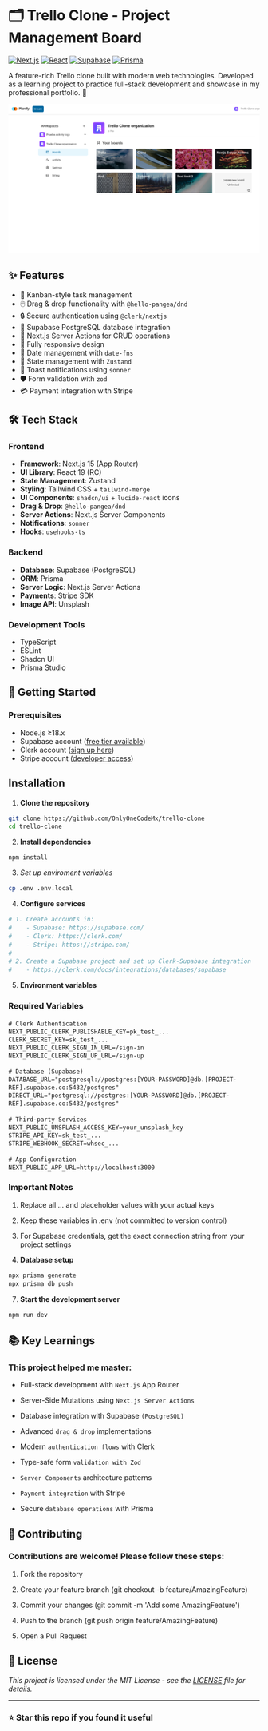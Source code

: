 # 🗂️ Trello Clone - Project Management Board

[![Next.js](https://img.shields.io/badge/Next.js-15.2.2-000000?logo=next.js&style=flat)](https://nextjs.org/)
[![React](https://img.shields.io/badge/React-19.0.0-61DAFB?logo=react&style=flat)](https://react.dev/)
[![Supabase](https://img.shields.io/badge/Supabase-PostgreSQL-3FCF8E?logo=supabase&style=flat)](https://supabase.com/)
[![Prisma](https://img.shields.io/badge/Prisma-6.2.1-2D3748?logo=prisma&style=flat)](https://prisma.io/)

A feature-rich Trello clone built with modern web technologies. Developed as a learning project to practice full-stack development and showcase in my professional portfolio. 🚀

![Project Preview](./public/planify.png)

## ✨ Features

- 🎯 Kanban-style task management
- 🖱️ Drag & drop functionality with `@hello-pangea/dnd`
- 🔒 Secure authentication using `@clerk/nextjs`
- 🐘 Supabase PostgreSQL database integration
- 📡 Next.js Server Actions for CRUD operations
- 📱 Fully responsive design
- 📅 Date management with `date-fns`
- 🏪 State management with `Zustand`
- 💬 Toast notifications using `sonner`
- 🛡️ Form validation with `zod`
- 💳 Payment integration with Stripe

## 🛠️ Tech Stack

### Frontend

- **Framework**: Next.js 15 (App Router)
- **UI Library**: React 19 (RC)
- **State Management**: Zustand
- **Styling**: Tailwind CSS + `tailwind-merge`
- **UI Components**: `shadcn/ui` + `lucide-react` icons
- **Drag & Drop**: `@hello-pangea/dnd`
- **Server Actions**: Next.js Server Components
- **Notifications**: `sonner`
- **Hooks**: `usehooks-ts`

### Backend

- **Database**: Supabase (PostgreSQL)
- **ORM**: Prisma
- **Server Logic**: Next.js Server Actions
- **Payments**: Stripe SDK
- **Image API**: Unsplash

### Development Tools

- TypeScript
- ESLint
- Shadcn UI
- Prisma Studio

## 🚀 Getting Started

### Prerequisites

- Node.js ≥18.x
- Supabase account ([free tier available](https://supabase.com/))
- Clerk account ([sign up here](https://clerk.com/))
- Stripe account ([developer access](https://stripe.com/))

## Installation

1. **Clone the repository**

```bash
git clone https://github.com/OnlyOneCodeMx/trello-clone
cd trello-clone
```

2. **Install dependencies**

```bash
npm install
```

3. _Set up enviroment variables_

```bash
cp .env .env.local
```

4. **Configure services**

```bash
# 1. Create accounts in:
#    - Supabase: https://supabase.com/
#    - Clerk: https://clerk.com/
#    - Stripe: https://stripe.com/
#
# 2. Create a Supabase project and set up Clerk-Supabase integration
#    - https://clerk.com/docs/integrations/databases/supabase
```

5. **Environment variables**

### Required Variables

```env
# Clerk Authentication
NEXT_PUBLIC_CLERK_PUBLISHABLE_KEY=pk_test_...
CLERK_SECRET_KEY=sk_test_...
NEXT_PUBLIC_CLERK_SIGN_IN_URL=/sign-in
NEXT_PUBLIC_CLERK_SIGN_UP_URL=/sign-up

# Database (Supabase)
DATABASE_URL="postgresql://postgres:[YOUR-PASSWORD]@db.[PROJECT-REF].supabase.co:5432/postgres"
DIRECT_URL="postgresql://postgres:[YOUR-PASSWORD]@db.[PROJECT-REF].supabase.co:5432/postgres"

# Third-party Services
NEXT_PUBLIC_UNSPLASH_ACCESS_KEY=your_unsplash_key
STRIPE_API_KEY=sk_test_...
STRIPE_WEBHOOK_SECRET=whsec_...

# App Configuration
NEXT_PUBLIC_APP_URL=http://localhost:3000
```

### Important Notes

1. Replace all ... and placeholder values with your actual keys

2. Keep these variables in .env (not committed to version control)

3. For Supabase credentials, get the exact connection string from your project settings

4. **Database setup**

```bash
npx prisma generate
npx prisma db push
```

7. **Start the development server**

```bash
npm run dev
```

## 📚 Key Learnings

### This project helped me master:

- Full-stack development with `Next.js` App Router

- Server-Side Mutations using `Next.js Server Actions`

- Database integration with Supabase `(PostgreSQL)`

- Advanced `drag & drop` implementations

- Modern `authentication flows` with Clerk

- Type-safe form `validation with Zod`

- `Server Components` architecture patterns

- `Payment integration` with Stripe

- Secure `database operations` with Prisma

## 🤝 Contributing

### Contributions are welcome! Please follow these steps:

1. Fork the repository

2. Create your feature branch (git checkout -b feature/AmazingFeature)

3. Commit your changes (git commit -m 'Add some AmazingFeature')

4. Push to the branch (git push origin feature/AmazingFeature)

5. Open a Pull Request

## 📝 License

_This project is licensed under the MIT License - see the [LICENSE](LICENSE) file for details._

---

### ⭐ Star this repo if you found it useful
